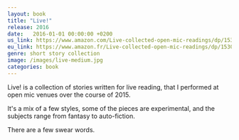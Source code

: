 ```yaml
---
layout: book
title: "Live!"
release: 2016
date:   2016-01-01 00:00:00 +0200
us_link: https://www.amazon.com/Live-collected-open-mic-readings/dp/1530924413/
eu_link: https://www.amazon.fr/Live-collected-open-mic-readings/dp/1530924413/
genre: short story collection
image: /images/live-medium.jpg
categories: book
---
```


Live! is a collection of stories written for live reading, that I performed at open mic venues over the course of 2015.

It's a mix of a few styles, some of the pieces are experimental, and the subjects range from fantasy to auto-fiction.

There are a few swear words.
